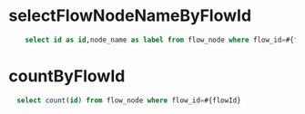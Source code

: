 selectFlowNodeNameByFlowId
===
```sql
    select id as id,node_name as label from flow_node where flow_id=#{flowId}
```
countByFlowId
===
```sql
  select count(id) from flow_node where flow_id=#{flowId}
```